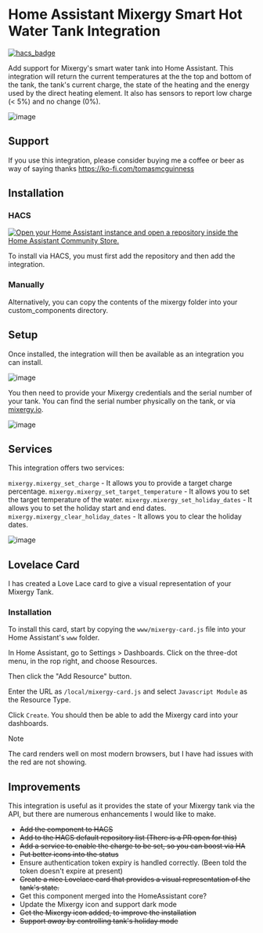 # Home Assistant Mixergy Smart Hot Water Tank Integration

[![hacs_badge](https://img.shields.io/badge/HACS-Default-41BDF5.svg?style=for-the-badge)](https://github.com/hacs/integration)

Add support for Mixergy's smart water tank into Home Assistant. This integration will return the current temperatures at the the top and bottom of the tank, the tank's current charge, the state of the heating and the energy used by the direct heating element. It also has sensors to report low charge (< 5%) and no change (0%).

![image](https://user-images.githubusercontent.com/302741/130429951-3d47f5c1-39e7-40c7-a160-006615383735.png)

## Support

If you use this integration, please consider buying me a coffee or beer as way of saying thanks https://ko-fi.com/tomasmcguinness

## Installation

### HACS

[![Open your Home Assistant instance and open a repository inside the Home Assistant Community Store.](https://my.home-assistant.io/badges/hacs_repository.svg)](https://my.home-assistant.io/redirect/hacs_repository/?owner=tomasmcguinness&repository=homeassistant-mixergy&category=integration)

To install via HACS, you must first add the repository and then add the integration.

### Manually

Alternatively, you can copy the contents of the mixergy folder into your custom_components directory.

## Setup

Once installed, the integration will then be available as an integration you can install.

![image](https://user-images.githubusercontent.com/302741/130430354-cbe935cc-fa55-4cec-bcb2-333409e7ebdd.png)

You then need to provide your Mixergy credentials and the serial number of your tank. You can find the serial number physically on the tank, or via [mixergy.io](https://www.mixergy.io/).

![image](https://user-images.githubusercontent.com/302741/130430401-7499d0f8-872c-4062-a743-49d5fd686fcd.png)

## Services

This integration offers two services:

`mixergy.mixergy_set_charge` - It allows you to provide a target charge percentage.
`mixergy.mixergy_set_target_temperature` - It allows you to set the target temperature of the water.
`mixergy.mixergy_set_holiday_dates` - It allows you to set the holiday start and end dates.
`mixergy.mixergy_clear_holiday_dates` - It allows you to clear the holiday dates.

![image](https://user-images.githubusercontent.com/302741/134326151-7e1583fe-f3b7-482f-82ab-016f2f662cb6.png)

## Lovelace Card

I has created a Love Lace card to give a visual representation of your Mixergy Tank.


### Installation

To install this card, start by copying the `www/mixergy-card.js` file into your Home Assistant's `www` folder.

In Home Assistant, go to Settings > Dashboards. Click on the three-dot menu, in the rop right, and choose Resources.

Then click the "Add Resource" button.

Enter the URL as `/local/mixergy-card.js` and select `Javascript Module` as the Resource Type.

Click `Create`. You should then be able to add the Mixergy card into your dashboards.

> [!NOTE]
> The card renders well on most modern browsers, but I have had issues with the red are not showing.

## Improvements

This integration is useful as it provides the state of your Mixergy tank via the API, but there are numerous enhancements I would like to make.

* ~~Add the component to HACS~~
* ~~Add to the HACS default repository list (There is a PR open for this)~~
* ~~Add a service to enable the charge to be set, so you can boost via HA~~
* ~~Put better icons into the status~~
* Ensure authentication token expiry is handled correctly. (Been told the token doesn't expire at present)
* ~~Create a nice Lovelace card that provides a visual representation of the tank's state.~~
* Get this component merged into the HomeAssistant core?
* Update the Mixergy icon and support dark mode
* ~~Get the Mixergy icon added, to improve the installation~~
* ~~Support *away* by controlling tank's holiday mode~~


